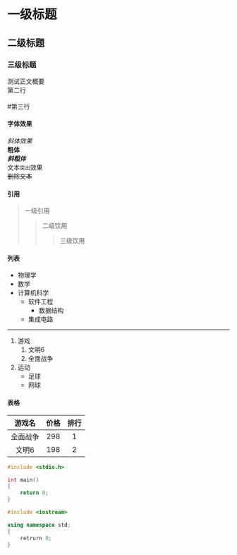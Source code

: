 # 一级标题

## 二级标题

### 三级标题

测试正文概要<br>
第二行<br><br>
\#第三行
<br>
#### 字体效果
*斜体效果*<br>
**粗体**<br>
***斜粗体***<br>
文本`突出`效果
<br>
~~删除文本~~
#### 引用
> 一级引用
>> 二级饮用
>>> 三级饮用
#### 列表
* 物理学
* 数学
* 计算机科学
  * 软件工程
    * 数据结构
  * 集成电路
---
1. 游戏
   1. 文明6
   2. 全面战争
2. 运动
   * 足球
   * 网球

#### 表格

游戏名|价格|排行
:--:|:--:|:--:
全面战争|298|1
文明6|198|2

```c
#include <stdio.h>

int main()
{
	return 0;
}
```

```cpp
#include <iostream>

using namespace std;
{
	retrurn 0;
}
```






